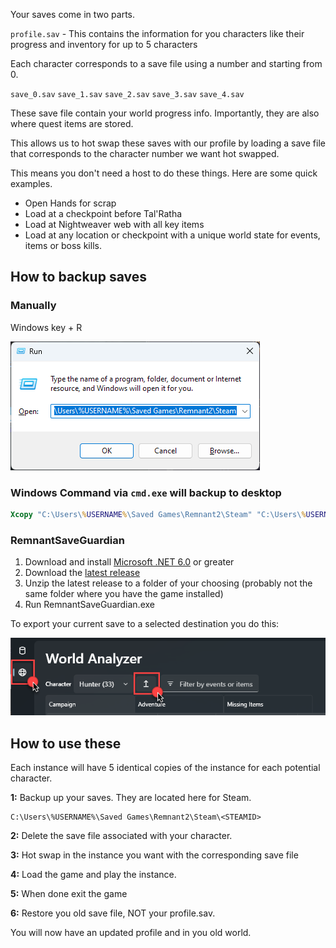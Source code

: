 Your saves come in two parts.

`profile.sav` - This contains the information for you characters like their progress and inventory for up to 5 characters

Each character corresponds to a save file using a number and starting from 0.

`save_0.sav`
`save_1.sav`
`save_2.sav`
`save_3.sav`
`save_4.sav`

These save file contain your world progress info. Importantly, they are also where quest items are stored.

This allows us to hot swap these saves with our profile by loading a save file that corresponds to the character number we want hot swapped.

This means you don't need a host to do these things. Here are some quick examples.

- Open Hands for scrap
- Load at a checkpoint before Tal'Ratha
- Load at Nightweaver web with all key items
- Load at any location or checkpoint with a unique world state for events, items or boss kills.

## How to backup saves

### Manually

Windows key + R

![](info/windows-run.png)

### Windows Command via `cmd.exe` will backup to desktop

```cmd
Xcopy "C:\Users\%USERNAME%\Saved Games\Remnant2\Steam" "C:\Users\%USERNAME%\Desktop\Remnant 2\Steam\" /v /y /i /s
```

### RemnantSaveGuardian

1. Download and install [Microsoft .NET 6.0](https://dotnet.microsoft.com/en-us/download) or greater
2. Download the [latest release](https://github.com/Razzmatazzz/RemnantSaveGuardian/releases/latest/download/RemnantSaveGuardian.zip)
3. Unzip the latest release to a folder of your choosing (probably not the same folder where you have the game installed)
4. Run RemnantSaveGuardian.exe

To export your current save to a selected destination you do this:

![](info/rsg-export.png)

## How to use these

Each instance will have 5 identical copies of the instance for each potential character.

**1:** Backup up your saves. They are located here for Steam.

```
C:\Users\%USERNAME%\Saved Games\Remnant2\Steam\<STEAMID>
```

**2:** Delete the save file associated with your character.

**3:** Hot swap in the instance you want with the corresponding save file

**4:** Load the game and play the instance.

**5:** When done exit the game

**6:** Restore you old save file, NOT your profile.sav.

You will now have an updated profile and in you old world.
